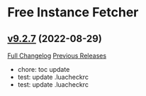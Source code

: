 # Free Instance Fetcher

## [v9.2.7](https://github.com/LiangYuxuan/FreeInstanceFetcher/tree/v9.2.7) (2022-08-29)
[Full Changelog](https://github.com/LiangYuxuan/FreeInstanceFetcher/compare/v9.2.6...v9.2.7) [Previous Releases](https://github.com/LiangYuxuan/FreeInstanceFetcher/releases)

- chore: toc update  
- test: update .luacheckrc  
- test: update .luacheckrc  

